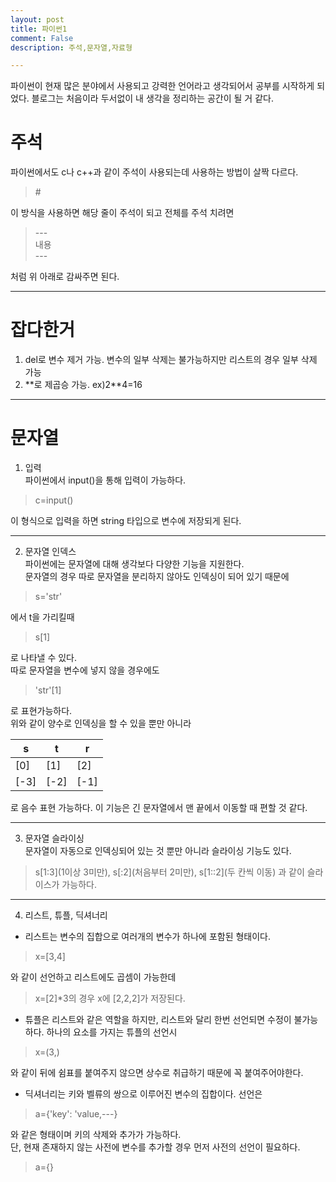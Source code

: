 ```yaml
---
layout: post
title: 파이썬1
comment: False
description: 주석,문자열,자료형

---
```


파이썬이 현재 많은 분야에서 사용되고 강력한 언어라고 생각되어서 공부를 시작하게 되었다. 블로그는 처음이라 두서없이 내 생각을 정리하는 공간이 될 거 같다.  

# 주석
파이썬에서도 c나 c++과 같이 주석이 사용되는데 사용하는 방법이 살짝 다르다.  
>\#  

이 방식을 사용하면 해당 줄이 주석이 되고 전체를 주석 치려면  
>\---  
>내용  
>\---  

처럼 위 아래로 감싸주면 된다.  

***

# 잡다한거
1. del로 변수 제거 가능. 변수의 일부 삭제는 불가능하지만 리스트의 경우 일부 삭제 가능
2. \**로 제곱승 가능. ex)2**4=16

***

# 문자열
1. 입력  
파이썬에서 input()을 통해 입력이 가능하다.  
>c=input()  

이 형식으로 입력을 하면 string 타입으로 변수에 저장되게 된다.  

---

2. 문자열 인덱스  
파이썬에는 문자열에 대해 생각보다 다양한 기능을 지원한다.  
문자열의 경우 따로 문자열을 분리하지 않아도 인덱싱이 되어 있기 때문에  
>s='str'  

에서 t을 가리킬때  
>s[1]  

로 나타낼 수 있다.  
따로 문자열을 변수에 넣지 않을 경우에도  
>'str'[1]  

로 표현가능하다.  
위와 같이 양수로 인덱싱을 할 수 있을 뿐만 아니라  

|s|t|r|  
|----|----|----|
|[0]|[1]|[2]|  
|[-3]|[-2]|[-1]|  

로 음수 표현 가능하다. 이 기능은 긴 문자열에서 맨 끝에서 이동할 때 편할 것 같다.   

---

3. 문자열 슬라이싱  
문자열이 자동으로 인덱싱되어 있는 것 뿐만 아니라 슬라이싱 기능도 있다.  
>s[1:3](1이상 3미만), s[:2](처음부터 2미만), s[1::2](두 칸씩 이동)
과 같이 슬라이스가 가능하다.  

---

4. 리스트, 튜플, 딕셔너리  
- 리스트는 변수의 집합으로 여러개의 변수가 하나에 포함된 형태이다.
> x=[3,4]  

와 같이 선언하고
리스트에도 곱셈이 가능한데
>x=[2]*3의 경우 x에 [2,2,2]가 저장된다.  

- 튜플은 리스트와 같은 역할을 하지만, 리스트와 달리 한번 선언되면 수정이 불가능하다. 하나의 요소를 가지는 튜플의 선언시  
> x=(3,)  

와 같이 뒤에 쉼표를 붙여주지 않으면 상수로 취급하기 때문에 꼭 붙여주어야한다.  

- 딕셔너리는 키와 벨류의 쌍으로 이루어진 변수의 집합이다.
선언은  
> a={'key': 'value,---}  

와 같은 형태이며 키의 삭제와 추가가 가능하다.  
단, 현재 존재하지 않는 사전에 변수를 추가할 경우 먼저 사전의 선언이 필요하다.
> a={}  


